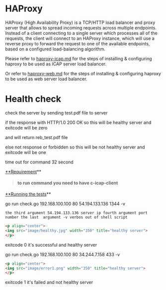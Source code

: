 # HAProxy

HAProxy (High Availability Proxy) is a TCP/HTTP load balancer and proxy  server that allows to spread incoming requests across multiple endpoints. Instead of a client connecting to a single server which processes all of the requests, the client will connect to an HAProxy instance, which will use a reverse proxy to forward the request to one of the available endpoints, based on a configured load-balancing algorithm.

Please refer to [haproxy-icap.md](https://github.com/k8-proxy/gp-load-balancer/blob/main/haproxy-icap.md) for the steps of installing & configuring haproxy to be used as ICAP server load balancer.

Or refer to [haproxy-web.md](https://github.com/k8-proxy/gp-load-balancer/blob/main/haproxy-web.md) for the steps of installing & configuring haproxy to be used as web server load balancer.

# **Health check**

check the server by sending test.pdf file to server 

if the response with HTTP/1.0 200 OK so this will be healthy server and exitcode will be zero

and will return reb_test.pdf  file

else not response or forbidden so this will be not  healthy server and exitcode will be one

time out for command 32 second 

[**Requirement]()**

> #### to run command you need to have c-icap-client 

[**Running the tests]()**

go run check.go 192.168.100.100 80 54.194.133.136 1344 -v

```
the third argument 54.194.133.136 server ip fourth argument port number the last  argument -v verbos out of shell script  
```

```html
<p align="center">
<img src="image/healthy.jpg" width="350" title="healthy server">
</p>   
```

exitcode 0 it's  successful and healthy server 

go run check.go 192.168.100.100 80 34.244.7.158 433 -v
```html
<p align="center"> 
<img src="image/error1.png" width="350" title="healthy server">
</p>
```

exitcode 1 it's failed and not healthy server

